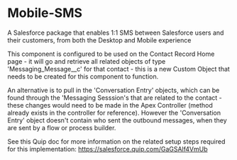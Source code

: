 # Mobile-SMS
A Salesforce package that enables 1:1 SMS between Salesforce users and their customers, from both the Desktop and Mobile experience

This component is configured to be used on the Contact Record Home page - it will go and retrieve all related objects of type 'Messaging_Message__c' for that contact - this is a new Custom Object that needs to be created for this component to function.

An alternative is to pull in the 'Conversation Entry' objects, which can be found through the 'Messaging Sesssion's that are related to the contact - these changes would need to be made in the Apex Controller (method already exists in the controller for reference). However the 'Conversation Entry' object doesn't contain who sent the outbound messages, when they are sent by a flow or process builder.

See this Quip doc for more information on the related setup steps required for this implementation:
https://salesforce.quip.com/GaGSAlf4VmUb
